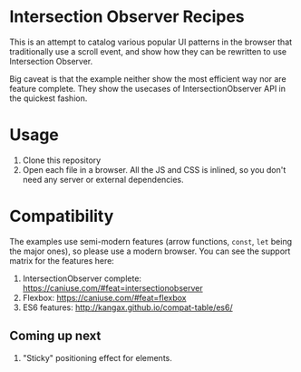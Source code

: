 Intersection Observer Recipes
=============================


This is an attempt to catalog various popular UI patterns in the browser
that traditionally use a scroll event, and show how they can be
rewritten to use Intersection Observer.


Big caveat is that the example neither show the most efficient way nor
are feature complete. They show the usecases of IntersectionObserver API
in the quickest fashion.


Usage
=====


1. Clone this repository
2. Open each file in a browser. All the JS and CSS is inlined, so you
   don't need any server or external dependencies.


Compatibility
=============

The examples use semi-modern features (arrow functions, `const`, `let`
being the major ones), so please use a modern browser. You can see the
support matrix for the features here:


1. IntersectionObserver complete: https://caniuse.com/#feat=intersectionobserver
2. Flexbox: https://caniuse.com/#feat=flexbox
3. ES6 features: http://kangax.github.io/compat-table/es6/


Coming up next
--------------

1. "Sticky" positioning effect for elements.
